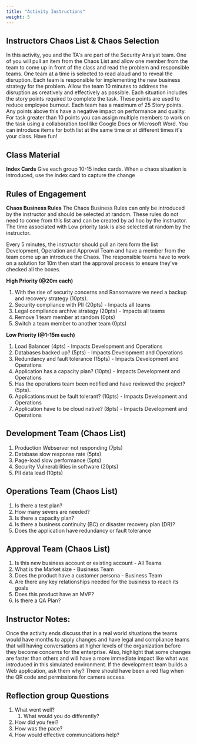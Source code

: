 ```yaml
---
title: "Activity Instructions"
weight: 5
---
```


## Instructors Chaos List & Chaos Selection
In this activity, you and the TA's are part of the Security Analyst team. One of you will pull an item from the Chaos List and allow one member from the team to come up in front of the class and read the problem and responsible teams. One team at a time is selected to read aloud and to reveal the disruption. Each team is responsible for implementing the new business strategy for the problem. Allow the team 10 minutes to address the disruption as creatively and effectively as possible. Each situation includes the story points required to complete the task. These points are used to reduce employee burnout. Each team has a maximum of 25 Story points. Any points above this have a negative impact on performance and quality. For task greater than 10 points you can assign multiple members to work on the task using a collaboration tool like Google Docs or Microsoft Word. You can introduce items for both list at the same time or at different times it's your class. Have fun!  

## Class Material
**Index Cards**
Give each group 10-15 index cards. When a chaos situation is introduced, use the index card to capture the change

## Rules of Engagement
**Chaos Business Rules** 
The Chaos Business Rules can only be introduced by the instructor and should be selected at random. These rules do not need to come from this list and can be created by ad hoc by the instructor. The time associated with Low priority task is also selected at random by the instructor. 

Every 5 minutes, the instructor should pull an item form the list Development, Operation and Approval Team and have a member from the team come up an introduce the Chaos. The responsible teams have to work on a solution for 10m then start the approval process to ensure they've checked all the boxes. 

**High Priority (@20m each)**
1. With the rise of security concerns and Ransomware we need a backup and recovery strategy (10pts).
2. Security compliance with PII (20pts) - Impacts all teams 
3. Legal compliance archive strategy (20pts) - Impacts all teams 
4. Remove 1 team member at random (0pts)
5. Switch a team member to another team (0pts) 

**Low Priority (@1-15m each)**
1. Load Balancer (4pts) - Impacts Development and Operations 
2. Databases backed up? (5pts) - Impacts Development and Operations 
3. Redundancy and fault tolerance (15pts) - Impacts Development and Operations 
4. Application has a capacity plan? (10pts) - Impacts Development and Operations 
5. Has the operations team been notified and have reviewed the project? (5pts). 
6. Applications must be fault tolerant? (10pts) - Impacts Development and Operations 
7. Application have to be cloud native? (8pts) - Impacts Development and Operations 

## Development Team (Chaos List)
1. Production Webserver not responding (7pts) 
2. Database slow response rate (5pts) 
3. Page-load slow performance (5pts)
4. Security Vulnerabilities in software (20pts) 
5. PII data lead (10pts)

## Operations Team (Chaos List)
1. Is there a test plan? 
2. How many severs are needed? 
3. Is there a capacity plan? 
4. Is there a business continuity (BC) or disaster recovery plan (DR)? 
5. Does the application have redundancy or fault tolerance 

## Approval Team (Chaos List)
1. Is this new business account or existing account - All Teams
2. What is the Market size - Business Team 
3. Does the product have a customer persona - Business Team 
4. Are there any key relationships needed for the business to reach its goals
5. Does this product have an MVP? 
6. Is there a QA Plan? 

## Instructor Notes:
Once the activity ends discuss that in a real world situations the teams would have months to apply changes and have legal and compliance teams that will having conversations at higher levels of the organization before they become concerns for the enterprise. Also, highlight that some changes are faster than others and will have a more immediate impact like what was introduced in this simulated environment. If the development team builds a Web application, ask them why? There should have been a red flag when the QR code and permissions for camera access. 

## Reflection group Questions 
1. What went well? 
   1. What would you do differently? 
2. How did you feel? 
3. How was the pace? 
4. How would effective communcations help? 
 


